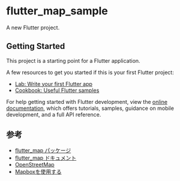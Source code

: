 # flutter_map_sample

A new Flutter project.

## Getting Started

This project is a starting point for a Flutter application.

A few resources to get you started if this is your first Flutter project:

- [Lab: Write your first Flutter app](https://docs.flutter.dev/get-started/codelab)
- [Cookbook: Useful Flutter samples](https://docs.flutter.dev/cookbook)

For help getting started with Flutter development, view the
[online documentation](https://docs.flutter.dev/), which offers tutorials,
samples, guidance on mobile development, and a full API reference.

## 参考

- [flutter_map パッケージ](https://pub.dev/packages/flutter_map)
- [flutter_map ドキュメント](https://docs.fleaflet.dev/)
- [OpenStreetMap](https://openstreetmap.jp/)
- [Mapboxを使用する](https://docs.fleaflet.dev/tile-servers/using-mapbox)